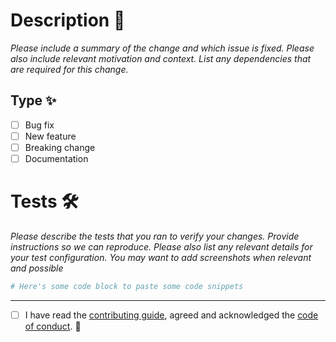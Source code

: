 # Description 📣

*Please include a summary of the change and which issue is fixed. Please also include relevant motivation and context. List any dependencies that are required for this change.*

## Type ✨

- [ ] Bug fix
- [ ] New feature
- [ ] Breaking change
- [ ] Documentation

# Tests 🛠️

*Please describe the tests that you ran to verify your changes. Provide instructions so we can reproduce. Please also list any relevant details for your test configuration. You may want to add screenshots when relevant and possible*

```sh
# Here's some code block to paste some code snippets
```

---

- [ ] I have read the [contributing guide](https://infisical.com/docs/contributing/overview), agreed and acknowledged the [code of conduct](https://infisical.com/docs/contributing/code-of-conduct). 📝